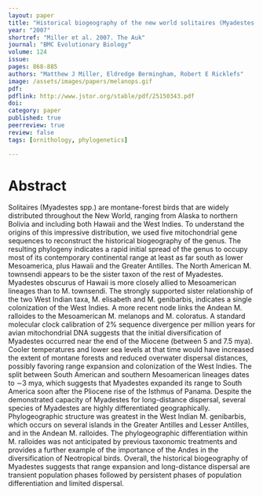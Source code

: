 ```yaml
---
layout: paper
title: "Historical biogeography of the new world solitaires (Myadestes spp)"
year: "2007"
shortref: "Miller et al. 2007. The Auk"
journal: "BMC Evolutionary Biology"
volume: 124
issue: 
pages: 868-885
authors: "Matthew J Miller, Eldredge Bermingham, Robert E Ricklefs"
image: /assets/images/papers/melanops.gif
pdf: 
pdflink: http://www.jstor.org/stable/pdf/25150343.pdf
doi: 
category: paper
published: true
peerreview: true
review: false
tags: [ornithology, phylogenetics]

---
```


# Abstract

Solitaires (Myadestes spp.) are montane-forest birds that are widely distributed throughout the New World, ranging from Alaska to northern Bolivia and including both Hawaii and the West Indies. To understand the origins of this impressive distribution, we used five mitochondrial gene sequences to reconstruct the historical biogeography of the genus. The resulting phylogeny indicates a rapid initial spread of the genus to occupy most of its contemporary continental range at least as far south as lower Mesoamerica, plus Hawaii and the Greater Antilles. The North American M. townsendi appears to be the sister taxon of the rest of Myadestes. Myadestes obscurus of Hawaii is more closely allied to Mesoamerican lineages than to M. townsendi. The strongly supported sister relationship of the two West Indian taxa, M. elisabeth and M. genibarbis, indicates a single colonization of the West Indies. A more recent node links the Andean M. ralloides to the Mesoamerican M. melanops and M. coloratus. A standard molecular clock calibration of 2% sequence divergence per million years for avian mitochondrial DNA suggests that the initial diversification of Myadestes occurred near the end of the Miocene (between 5 and 7.5 mya). Cooler temperatures and lower sea levels at that time would have increased the extent of montane forests and reduced overwater dispersal distances, possibly favoring range expansion and colonization of the West Indies. The split between South American and southern Mesoamerican lineages dates to ∼3 mya, which suggests that Myadestes expanded its range to South America soon after the Pliocene rise of the Isthmus of Panama. Despite the demonstrated capacity of Myadestes for long-distance dispersal, several species of Myadestes are highly differentiated geographically. Phylogeographic structure was greatest in the West Indian M. genibarbis, which occurs on several islands in the Greater Antilles and Lesser Antilles, and in the Andean M. ralloides. The phylogeographic differentiation within M. ralloides was not anticipated by previous taxonomic treatments and provides a further example of the importance of the Andes in the diversification of Neotropical birds. Overall, the historical biogeography of Myadestes suggests that range expansion and long-distance dispersal are transient population phases followed by persistent phases of population differentiation and limited dispersal.